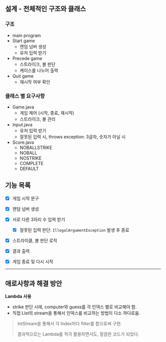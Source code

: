 ## 설계 - 전체적인 구조와 클래스

### 구조

- main program
- Start game
  - 랜덤 넘버 생성
  - 유저 입력 받기
- Precede game
  - 스트라이크, 볼 판단
  - 케이스를 나누어 출력
- Quit game
  - 재시작 여부 확인



### 클래스 별 요구사항

- Game.java
  - 게임 제어 (시작, 종료, 재시작)
  - 스트라이크, 볼 관리
- Input.java
  - 유저 입력 받기
  - 잘못된 입력 시, throws exception: 3글자, 숫자가 아닐 시
- Score.java
  - NOBALLSTRIKE
  - NOBALL
  - NOSTRIKE
  - COMPLETE
  - DEFAULT



## 기능 목록

- [x] 게임 시작 문구
- [x] 랜덤 넘버 생성
- [x] 서로 다른 3자리 수 입력 받기
  - [x] 잘못된 입력 판단: `IllegalArgumentException` 발생 후 종료
- [x] 스트라이클, 볼 판단 로직
- [x] 결과 출력
- [x] 게임 종료 및 다시 시작







---

## 애로사항과 해결 방안

**Lambda** **사용**

- strike 판단 시에, computer와 guess를 각 인덱스 별로 비교해야 함.
- 직접 List의 stream을 통해서 인덱스를 비교하는 방법이 다소 까다로움.

>IntStream을 통해서 각 Index마다 filter를 함으로써 구현.
>
>결과적으로는 Lambda를 적극 활용하면서도, 깔끔한 코드가 되었다.
